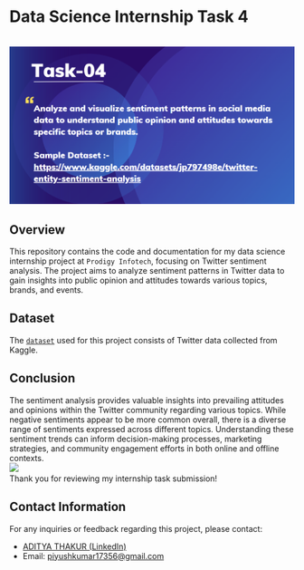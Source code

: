 # Data Science Internship Task 4
<br>
<img src="https://github.com/Github-Aditya-Thakur/PRODIGY_DS_04/blob/main/img.png">

## Overview

This repository contains the code and documentation for my data science internship project at `Prodigy Infotech`, focusing on Twitter sentiment analysis. The project aims to analyze sentiment patterns in Twitter data to gain insights into public opinion and attitudes towards various topics, brands, and events.

## Dataset

The <a href = "https://github.com/Github-Aditya-Thakur/PRODIGY_DS_04/blob/main/twitter_training.csv">`dataset`</a> used for this project consists of Twitter data collected from Kaggle.


## Conclusion

The sentiment analysis provides valuable insights into prevailing attitudes and opinions within the Twitter community regarding various topics. While negative sentiments appear to be more common overall, there is a diverse range of sentiments expressed across different topics. Understanding these sentiment trends can inform decision-making processes, marketing strategies, and community engagement efforts in both online and offline contexts.
<br>
<img src = "https://github.com/Github-Aditya-Thakur/images/blob/main/img_2.png">
<br>
Thank you for reviewing my internship task submission!


## Contact Information
For any inquiries or feedback regarding this project, please contact:

- <a href="https://www.linkedin.com/in/oyeaditya/">ADITYA THAKUR (LinkedIn)</a>
- Email: piyushkumar17356@gmail.com
